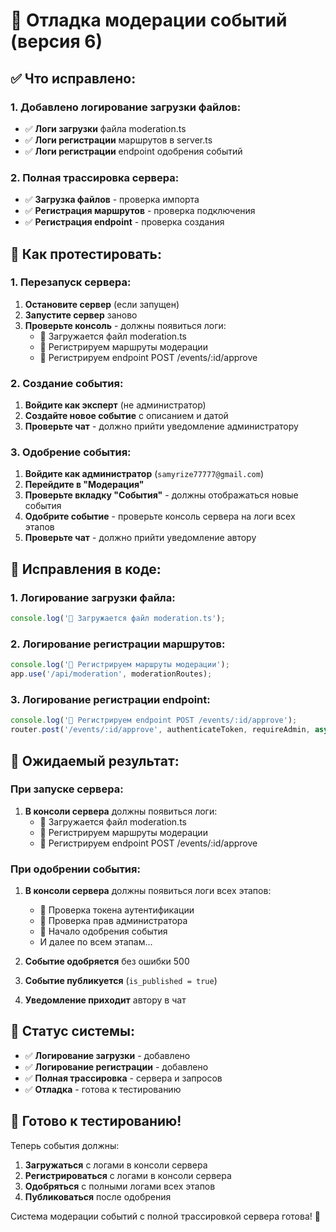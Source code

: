 # 🔧 Отладка модерации событий (версия 6)

## ✅ **Что исправлено:**

### **1. Добавлено логирование загрузки файлов:**
- ✅ **Логи загрузки** файла moderation.ts
- ✅ **Логи регистрации** маршрутов в server.ts
- ✅ **Логи регистрации** endpoint одобрения событий

### **2. Полная трассировка сервера:**
- ✅ **Загрузка файлов** - проверка импорта
- ✅ **Регистрация маршрутов** - проверка подключения
- ✅ **Регистрация endpoint** - проверка создания

## 🧪 **Как протестировать:**

### **1. Перезапуск сервера:**
1. **Остановите сервер** (если запущен)
2. **Запустите сервер** заново
3. **Проверьте консоль** - должны появиться логи:
   - 📁 Загружается файл moderation.ts
   - 🔗 Регистрируем маршруты модерации
   - 🎯 Регистрируем endpoint POST /events/:id/approve

### **2. Создание события:**
1. **Войдите как эксперт** (не администратор)
2. **Создайте новое событие** с описанием и датой
3. **Проверьте чат** - должно прийти уведомление администратору

### **3. Одобрение события:**
1. **Войдите как администратор** (`samyrize77777@gmail.com`)
2. **Перейдите в "Модерация"**
3. **Проверьте вкладку "События"** - должны отображаться новые события
4. **Одобрите событие** - проверьте консоль сервера на логи всех этапов
5. **Проверьте чат** - должно прийти уведомление автору

## 🔧 **Исправления в коде:**

### **1. Логирование загрузки файла:**
```typescript
console.log('📁 Загружается файл moderation.ts');
```

### **2. Логирование регистрации маршрутов:**
```typescript
console.log('🔗 Регистрируем маршруты модерации');
app.use('/api/moderation', moderationRoutes);
```

### **3. Логирование регистрации endpoint:**
```typescript
console.log('🎯 Регистрируем endpoint POST /events/:id/approve');
router.post('/events/:id/approve', authenticateToken, requireAdmin, async (req: AuthRequest, res) => {
```

## 📱 **Ожидаемый результат:**

### **При запуске сервера:**
1. **В консоли сервера** должны появиться логи:
   - 📁 Загружается файл moderation.ts
   - 🔗 Регистрируем маршруты модерации
   - 🎯 Регистрируем endpoint POST /events/:id/approve

### **При одобрении события:**
1. **В консоли сервера** должны появиться логи всех этапов:
   - 🔑 Проверка токена аутентификации
   - 🔐 Проверка прав администратора
   - 🚀 Начало одобрения события
   - И далее по всем этапам...

2. **Событие одобряется** без ошибки 500
3. **Событие публикуется** (`is_published = true`)
4. **Уведомление приходит** автору в чат

## 🎯 **Статус системы:**

- ✅ **Логирование загрузки** - добавлено
- ✅ **Логирование регистрации** - добавлено
- ✅ **Полная трассировка** - сервера и запросов
- ✅ **Отладка** - готова к тестированию

## 🚀 **Готово к тестированию!**

Теперь события должны:
1. **Загружаться** с логами в консоли сервера
2. **Регистрироваться** с логами в консоли сервера
3. **Одобряться** с полными логами всех этапов
4. **Публиковаться** после одобрения

Система модерации событий с полной трассировкой сервера готова! 🎉
